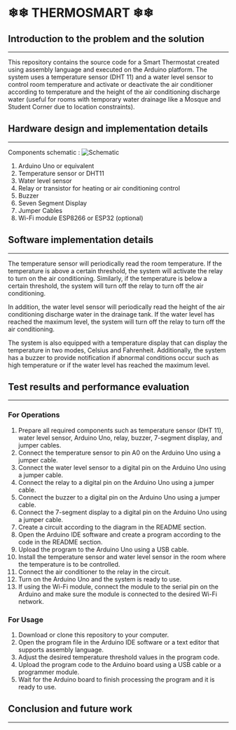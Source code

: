 # ❄❄ THERMOSMART ❄❄

## Introduction to the problem and the solution

---

This repository contains the source code for a Smart Thermostat created using assembly language and executed on the Arduino platform. The system uses a temperature sensor (DHT 11) and a water level sensor to control room temperature and activate or deactivate the air conditioner according to temperature and the height of the air conditioning discharge water (useful for rooms with temporary water drainage like a Mosque and Student Corner due to location constraints).

## Hardware design and implementation details

---

Components schematic :
![Schematic](https://cdn.discordapp.com/attachments/1050082669553266799/1106106409055166534/messageImage_1683364176773.jpg)

1. Arduino Uno or equivalent
2. Temperature sensor or DHT11
3. Water level sensor
4. Relay or transistor for heating or air conditioning control
5. Buzzer
6. Seven Segment Display
7. Jumper Cables
8. Wi-Fi module ESP8266 or ESP32 (optional)

## Software implementation details

---

The temperature sensor will periodically read the room temperature. If the temperature is above a certain threshold, the system will activate the relay to turn on the air conditioning. Similarly, if the temperature is below a certain threshold, the system will turn off the relay to turn off the air conditioning.

In addition, the water level sensor will periodically read the height of the air conditioning discharge water in the drainage tank. If the water level has reached the maximum level, the system will turn off the relay to turn off the air conditioning.

The system is also equipped with a temperature display that can display the temperature in two modes, Celsius and Fahrenheit. Additionally, the system has a buzzer to provide notification if abnormal conditions occur such as high temperature or if the water level has reached the maximum level.

## Test results and performance evaluation

---

### For Operations

1. Prepare all required components such as temperature sensor (DHT 11), water level sensor, Arduino Uno, relay, buzzer, 7-segment display, and jumper cables.
2. Connect the temperature sensor to pin A0 on the Arduino Uno using a jumper cable.
3. Connect the water level sensor to a digital pin on the Arduino Uno using a jumper cable.
4. Connect the relay to a digital pin on the Arduino Uno using a jumper cable.
5. Connect the buzzer to a digital pin on the Arduino Uno using a jumper cable.
6. Connect the 7-segment display to a digital pin on the Arduino Uno using a jumper cable.
7. Create a circuit according to the diagram in the README section.
8. Open the Arduino IDE software and create a program according to the code in the README section.
9. Upload the program to the Arduino Uno using a USB cable.
10. Install the temperature sensor and water level sensor in the room where the temperature is to be controlled.
11. Connect the air conditioner to the relay in the circuit.
12. Turn on the Arduino Uno and the system is ready to use.
13. If using the Wi-Fi module, connect the module to the serial pin on the Arduino and make sure the module is connected to the desired Wi-Fi network.

### For Usage

1. Download or clone this repository to your computer.
2. Open the program file in the Arduino IDE software or a text editor that supports assembly language.
3. Adjust the desired temperature threshold values in the program code.
4. Upload the program code to the Arduino board using a USB cable or a programmer module.
5. Wait for the Arduino board to finish processing the program and it is ready to use.

## Conclusion and future work

---
